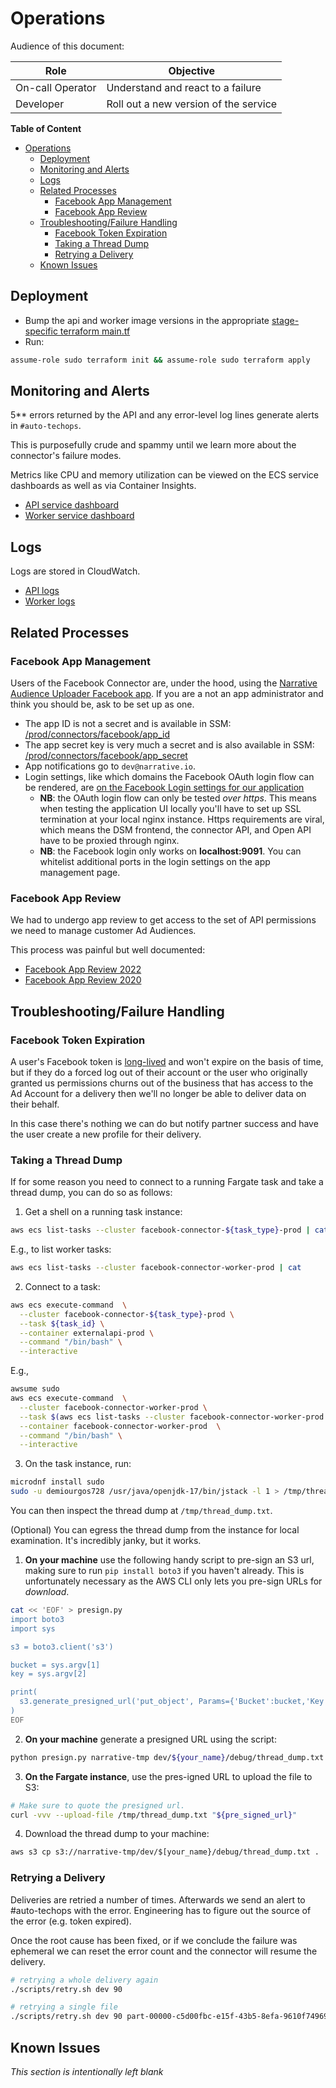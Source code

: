 # Operations

Audience of this document:

| Role             | Objective                             |
|------------------|---------------------------------------|
| On-call Operator | Understand and react to a failure     |
| Developer        | Roll out a new version of the service |

**Table of Content**

<!-- TOC -->
* [Operations](#operations)
  * [Deployment](#deployment)
  * [Monitoring and Alerts](#monitoring-and-alerts)
  * [Logs](#logs)
  * [Related Processes](#related-processes)
    * [Facebook App Management](#facebook-app-management)
    * [Facebook App Review](#facebook-app-review)
  * [Troubleshooting/Failure Handling](#troubleshootingfailure-handling)
    * [Facebook Token Expiration](#facebook-token-expiration)
    * [Taking a Thread Dump](#taking-a-thread-dump)
    * [Retrying a Delivery](#retrying-a-delivery)
  * [Known Issues](#known-issues)
<!-- TOC -->

## Deployment

- Bump the api and worker image versions in the appropriate [stage-specific terraform main.tf](./infra/prod/main.tf)
- Run:

```bash
assume-role sudo terraform init && assume-role sudo terraform apply
```

## Monitoring and Alerts

5** errors returned by the API and any error-level log lines generate alerts in `#auto-techops`.

This is purposefully crude and spammy until we learn more about the connector's failure modes.

Metrics like CPU and memory utilization can be viewed on the ECS service dashboards as well as via Container Insights.

- [API service dashboard](https://us-east-1.console.aws.amazon.com/ecs/v2/clusters/facebook-connector-api-prod/services/facebook-connector-api-service-prod/health?region=us-east-1)
- [Worker service dashboard](https://us-east-1.console.aws.amazon.com/ecs/v2/clusters/facebook-connector-worker-prod/services/facebook-connector-worker-service-prod/health?region=us-east-1)

## Logs

Logs are stored in CloudWatch.

- [API logs](https://us-east-1.console.aws.amazon.com/cloudwatch/home?region=us-east-1#logsV2:logs-insights$3FqueryDetail$3D$257E$2528end$257E0$257Estart$257E-3600$257EtimeType$257E$2527RELATIVE$257Eunit$257E$2527seconds$257EeditorString$257E$2527fields*20*40timestamp*2c*20*40message*0a*7c*20sort*20*40timestamp*20desc*0a*7c*20limit*20200$257EisLiveTail$257Efalse$257EqueryId$257E$2527de2ca053-551e-4b02-bc66-47960951b095$257Esource$257E$2528$257E$2527facebook-connector-api-fargate_task_log_group-prod$2529$2529)
- [Worker logs](https://us-east-1.console.aws.amazon.com/cloudwatch/home?region=us-east-1#logsV2:logs-insights$3FqueryDetail$3D$257E$2528end$257E0$257Estart$257E-3600$257EtimeType$257E$2527RELATIVE$257Eunit$257E$2527seconds$257EeditorString$257E$2527fields*20*40timestamp*2c*20*40message*0a*7c*20sort*20*40timestamp*20desc*0a*7c*20limit*20200$257EisLiveTail$257Efalse$257EqueryId$257E$2527de2ca053-551e-4b02-bc66-47960951b095$257Esource$257E$2528$257E$2527facebook-connector-worker-fargate_task_log_group-prod$2529$2529)

## Related Processes

### Facebook App Management

Users of the Facebook Connector are, under the hood, using the [Narrative Audience Uploader Facebook app](https://developers.facebook.com/apps/554425321962851/dashboard/?business_id=465873190594197).
If you are a not an app administrator and think you should be, ask to be set up as one.

- The app ID is not a secret and is available in
  SSM: [/prod/connectors/facebook/app_id](https://us-east-1.console.aws.amazon.com/systems-manager/parameters/prod/connectors/facebook/app_id/description?region=us-east-1&tab=Table#list_parameter_filters=Name:Contains:facebook)
- The app secret key is very much a secret and is also available in
  SSM: [/prod/connectors/facebook/app_secret](https://us-east-1.console.aws.amazon.com/systems-manager/parameters/prod/connectors/facebook/app_secret/description?region=us-east-1&tab=Table#list_parameter_filters=Name:Contains:facebook)
- App notifications go to `dev@narrative.io`.
- Login settings, like which domains the Facebook OAuth login flow can be rendered, are
  [on the Facebook Login settings for our application](https://developers.facebook.com/apps/554425321962851/fb-login/settings/?business_id=465873190594197)
    - **NB**: the OAuth login flow can only be tested _over https_. This means when testing the application UI locally
      you'll have to set up SSL termination at your local nginx instance. Https requirements are viral, which means
      the DSM frontend, the connector API, and Open API have to be proxied through nginx.
    - **NB**: the Facebook login only works on **localhost:9091**. You can whitelist additional ports in the login
      settings on the app management page.

### Facebook App Review

We had to undergo app review to get access to the set of API permissions we need to manage customer Ad Audiences.

This process was painful but well documented:

- [Facebook App Review 2022](https://www.notion.so/narrativeio/Facebook-App-Review-2022-a5a709155b4945eb8d67d6840973dcbd)
- [Facebook App Review 2020](https://www.notion.so/narrativeio/Facebook-App-Review-337134acfe0646389d3ff59ec137b66f)

## Troubleshooting/Failure Handling

### Facebook Token Expiration

A user's Facebook token
is [long-lived](https://developers.facebook.com/docs/facebook-login/guides/access-tokens/get-long-lived)
and won't expire on the basis of time, but if they do a forced log out of their account or the user who originally
granted us permissions churns out of the business that has access to the Ad Account for a delivery then we'll no longer
be able to deliver data on their behalf.

In this case there's nothing we can do but notify partner success and have the user create a new profile for their
delivery.

### Taking a Thread Dump

If for some reason you need to connect to a running Fargate task and take a thread dump, you can do so as follows:

1. Get a shell on a running task instance:

```bash
aws ecs list-tasks --cluster facebook-connector-${task_type}-prod | cat
```

E.g., to list worker tasks:

```bash
aws ecs list-tasks --cluster facebook-connector-worker-prod | cat
```

2. Connect to a task:

```bash
aws ecs execute-command  \
  --cluster facebook-connector-${task_type}-prod \
  --task ${task_id} \
  --container externalapi-prod \
  --command "/bin/bash" \
  --interactive
```

E.g.,

```bash
awsume sudo
aws ecs execute-command  \
  --cluster facebook-connector-worker-prod \
  --task $(aws ecs list-tasks --cluster facebook-connector-worker-prod | jq -r '.taskArns[0]' | awk -F/ '{print $NF}') \
  --container facebook-connector-worker-prod  \
  --command "/bin/bash" \
  --interactive
```

3. On the task instance, run:

```bash
microdnf install sudo
sudo -u demiourgos728 /usr/java/openjdk-17/bin/jstack -l 1 > /tmp/thread_dump.txt
```

You can then inspect the thread dump at `/tmp/thread_dump.txt`.

(Optional) You can egress the thread dump from the instance for local examination. It's incredibly janky, but it works.

1. **On your machine** use the following handy script to pre-sign an S3 url, making sure to run `pip install boto3` if
   you haven't already. This is unfortunately necessary as the AWS CLI only lets you pre-sign URLs for _download_.

```bash
cat << 'EOF' > presign.py
import boto3
import sys

s3 = boto3.client('s3')

bucket = sys.argv[1]
key = sys.argv[2]

print(
  s3.generate_presigned_url('put_object', Params={'Bucket':bucket,'Key':key}, ExpiresIn=3600, HttpMethod='PUT')
)
EOF
```

2. **On your machine** generate a presigned URL using the script:

```bash
python presign.py narrative-tmp dev/${your_name}/debug/thread_dump.txt
```

3. **On the Fargate instance**, use the pres-igned URL to upload the file to S3:

```bash
# Make sure to quote the presigned url.
curl -vvv --upload-file /tmp/thread_dump.txt "${pre_signed_url}"
```

4. Download the thread dump to your machine:

```bash
aws s3 cp s3://narrative-tmp/dev/$[your_name}/debug/thread_dump.txt .
```

### Retrying a Delivery

Deliveries are retried a number of times. Afterwards we send an alert to #auto-techops with the error.
Engineering has to figure out the source of the error (e.g. token expired).

Once the root cause has been fixed, or if we conclude the failure was ephemeral we can reset the error count and the
connector will resume the delivery.

```bash
# retrying a whole delivery again
./scripts/retry.sh dev 90 

# retrying a single file
./scripts/retry.sh dev 90 part-00000-c5d00fbc-e15f-43b5-8efa-9610f749696a-c000.json
```

## Known Issues

_This section is intentionally left blank_
